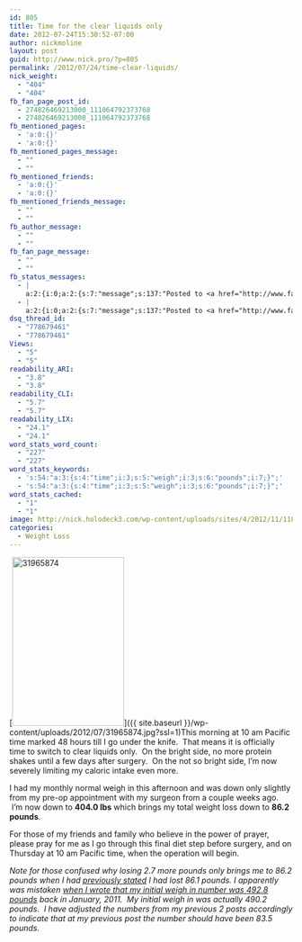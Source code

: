 ```yaml
---
id: 805
title: Time for the clear liquids only
date: 2012-07-24T15:30:52-07:00
author: nickmoline
layout: post
guid: http://www.nick.pro/?p=805
permalink: /2012/07/24/time-clear-liquids/
nick_weight:
  - "404"
  - "404"
fb_fan_page_post_id:
  - 274826469213000_111064792373768
  - 274826469213000_111064792373768
fb_mentioned_pages:
  - 'a:0:{}'
  - 'a:0:{}'
fb_mentioned_pages_message:
  - ""
  - ""
fb_mentioned_friends:
  - 'a:0:{}'
  - 'a:0:{}'
fb_mentioned_friends_message:
  - ""
  - ""
fb_author_message:
  - ""
  - ""
fb_fan_page_message:
  - ""
  - ""
fb_status_messages:
  - |
    a:2:{i:0;a:2:{s:7:"message";s:137:"Posted to <a href="http://www.facebook.com/274826469213000/posts/111064792373768" target="_blank">Nicholas Moline's Facebook Timeline</a>";s:5:"error";s:0:"";}i:1;a:2:{s:7:"message";s:328:"Failed posting to your Facebook Timeline. Error: {"message":"Object at URL 'http://www.nick.pro/2012/07/24/time-clear-liquids/' of type 'article' is invalid because it specifies multiple 'og:url' values: http://www.nick.pro/2012/07/24/time-clear-liquids/, http://www.nick.pro/2012/07/24/time-clear-liquids/.","type":"Exception"}";s:5:"error";s:1:"1";}}
  - |
    a:2:{i:0;a:2:{s:7:"message";s:137:"Posted to <a href="http://www.facebook.com/274826469213000/posts/111064792373768" target="_blank">Nicholas Moline's Facebook Timeline</a>";s:5:"error";s:0:"";}i:1;a:2:{s:7:"message";s:328:"Failed posting to your Facebook Timeline. Error: {"message":"Object at URL 'http://www.nick.pro/2012/07/24/time-clear-liquids/' of type 'article' is invalid because it specifies multiple 'og:url' values: http://www.nick.pro/2012/07/24/time-clear-liquids/, http://www.nick.pro/2012/07/24/time-clear-liquids/.","type":"Exception"}";s:5:"error";s:1:"1";}}
dsq_thread_id:
  - "778679461"
  - "778679461"
Views:
  - "5"
  - "5"
readability_ARI:
  - "3.8"
  - "3.8"
readability_CLI:
  - "5.7"
  - "5.7"
readability_LIX:
  - "24.1"
  - "24.1"
word_stats_word_count:
  - "227"
  - "227"
word_stats_keywords:
  - 's:54:"a:3:{s:4:"time";i:3;s:5:"weigh";i:3;s:6:"pounds";i:7;}";'
  - 's:54:"a:3:{s:4:"time";i:3;s:5:"weigh";i:3;s:6:"pounds";i:7;}";'
word_stats_cached:
  - "1"
  - "1"
image: http://nick.holodeck3.com/wp-content/uploads/sites/4/2012/11/1186278_63432651-672x372.jpg
categories:
  - Weight Loss
---
```

[<img class="alignright size-medium wp-image-806" title="31965874" alt="31965874" src="{{ site.baseurl }}/wp-content/uploads/2012/07/31965874-199x300.jpg" width="199" height="300" data-recalc-dims="1" />]({{ site.baseurl }}/wp-content/uploads/2012/07/31965874.jpg?ssl=1)This morning at 10 am Pacific time marked 48 hours till I go under the knife.  That means it is officially time to switch to clear liquids only.  On the bright side, no more protein shakes until a few days after surgery.  On the not so bright side, I&#8217;m now severely limiting my caloric intake even more.

I had my monthly normal weigh in this afternoon and was down only slightly from my pre-op appointment with my surgeon from a couple weeks ago.  I&#8217;m now down to **404.0 lbs** which brings my total weight loss down to **86.2 pounds**.

For those of my friends and family who believe in the power of prayer, please pray for me as I go through this final diet step before surgery, and on Thursday at 10 am Pacific time, when the operation will begin.

_Note for those confused why losing 2.7 more pounds only brings me to 86.2 pounds when I had [previously stated](https://www.nick.pro/2012/07/10/pre-op-appointment-day-down-86-pounds/ "Pre-Op Appointment Day, Down over 83 pounds!") I had lost 86.1 pounds. I apparently was mistaken [when I wrote that my initial weigh in number was 492.8 pounds](https://www.nick.pro/2012/06/01/weight-loss-update-and-transparency/ "Weight Loss Update and transparency") back in January, 2011.  My initial weigh in was actually 490.2 pounds.  I have adjusted the numbers from my previous 2 posts accordingly to indicate that at my previous post the number should have been 83.5 pounds._